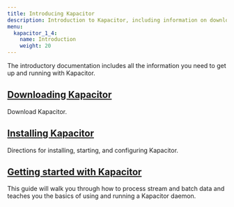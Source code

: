 ```yaml
---
title: Introducing Kapacitor
description: Introduction to Kapacitor, including information on downloading, installing, and getting started.
menu:
  kapacitor_1_4:
    name: Introduction
    weight: 20
---
```


The introductory documentation includes all the information you need to get up and running with Kapacitor.

## [Downloading Kapacitor](https://influxdata.com/downloads/#kapacitor)
Download Kapacitor.

## [Installing Kapacitor](/kapacitor/v1.4/introduction/installation/)
Directions for installing, starting, and configuring Kapacitor.

## [Getting started with Kapacitor](/kapacitor/v1.4/introduction/getting-started/)
This guide will walk you through how to process stream and batch data and teaches you the basics of using and running a Kapacitor daemon.
